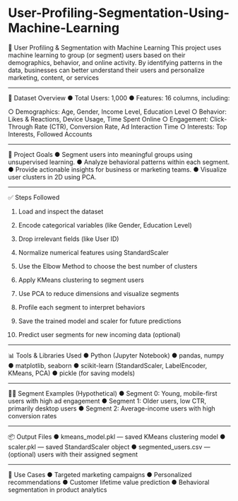 # User-Profiling-Segmentation-Using-Machine-Learning

🧠 User Profiling & Segmentation with Machine Learning
This project uses machine learning to group (or segment) users based on their demographics, behavior, and online activity. By identifying patterns in the data, businesses can better understand their users and personalize marketing, content, or services
________________________________________
📁 Dataset Overview
●	Total Users: 1,000
●	Features: 16 columns, including:

○	Demographics: Age, Gender, Income Level, Education Level
○	Behavior: Likes & Reactions, Device Usage, Time Spent Online
○	Engagement: Click-Through Rate (CTR), Conversion Rate, Ad Interaction Time
○	Interests: Top Interests, Followed Accounts

________________________________________
🚀 Project Goals
●	Segment users into meaningful groups using unsupervised learning.
●	Analyze behavioral patterns within each segment.
●	Provide actionable insights for business or marketing teams.
●	Visualize user clusters in 2D using PCA.

________________________________________
✅ Steps Followed
1.	Load and inspect the dataset

2.	Encode categorical variables (like Gender, Education Level)

3.	Drop irrelevant fields (like User ID)

4.	Normalize numerical features using StandardScaler

5.	Use the Elbow Method to choose the best number of clusters

6.	Apply KMeans clustering to segment users

7.	Use PCA to reduce dimensions and visualize segments

8.	Profile each segment to interpret behaviors

9.	Save the trained model and scaler for future predictions

10.	Predict user segments for new incoming data (optional)

________________________________________
📊 Tools & Libraries Used
●	Python (Jupyter Notebook)
●	pandas, numpy
●	matplotlib, seaborn
●	scikit-learn (StandardScaler, LabelEncoder, KMeans, PCA)
●	pickle (for saving models)

________________________________________
🧑‍💼 Segment Examples (Hypothetical)
●	Segment 0: Young, mobile-first users with high ad engagement
●	Segment 1: Older users, low CTR, primarily desktop users
●	Segment 2: Average-income users with high conversion rates

________________________________________
📦 Output Files
●	kmeans_model.pkl — saved KMeans clustering model
●	scaler.pkl — saved StandardScaler object
●	segmented_users.csv — (optional) users with their assigned segment

________________________________________
📌 Use Cases
●	Targeted marketing campaigns
●	Personalized recommendations
●	Customer lifetime value prediction
●	Behavioral segmentation in product analytics
